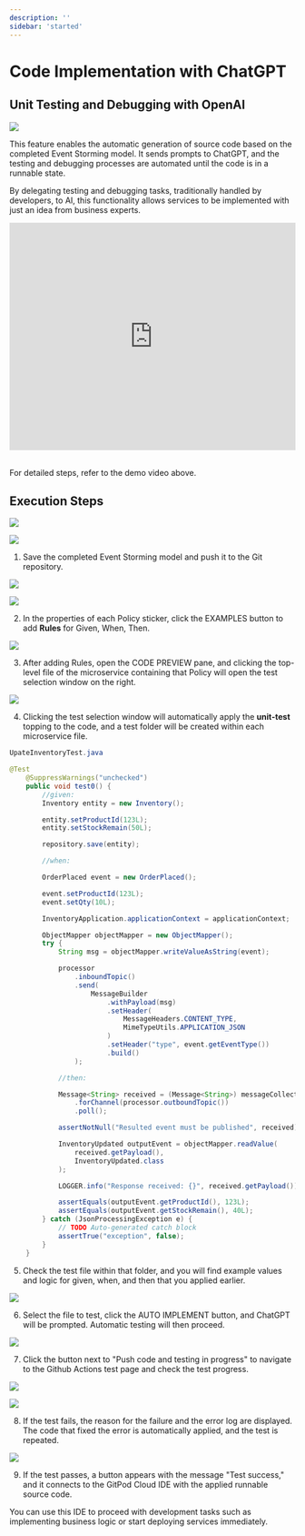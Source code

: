 ```yaml
---
description: ''
sidebar: 'started'
---
```


# Code Implementation with ChatGPT

<h2>Unit Testing and Debugging with OpenAI</h2>

![](../../src/img/sigptimg.png)

This feature enables the automatic generation of source code based on the completed Event Storming model. It sends prompts to ChatGPT, and the testing and debugging processes are automated until the code is in a runnable state.

By delegating testing and debugging tasks, traditionally handled by developers, to AI, this functionality allows services to be implemented with just an idea from business experts.

<div style="height: 400px; object-fit: cover;">
<iframe style="width: 100%; height: 100%;" src="https://www.youtube.com/embed/yZMueAKEqwI" title="YouTube video player" frameborder="0" allow="accelerometer; autoplay; clipboard-write; encrypted-media; gyroscope; picture-in-picture" allowfullscreen></iframe>
</div><br>

For detailed steps, refer to the demo video above.

## Execution Steps

![](../../src/img/sigpt1.png)

![](../../src/img/sigpt2.png)

1. Save the completed Event Storming model and push it to the Git repository.

![](../../src/img/sigpt3.png)

![](../../src/img/sigpt4.png)

2. In the properties of each Policy sticker, click the EXAMPLES button to add **Rules** for Given, When, Then.

![](../../src/img/sigpt5.png)

3. After adding Rules, open the CODE PREVIEW pane, and clicking the top-level file of the microservice containing that Policy will open the test selection window on the right.

![](../../src/img/sigpt6.png)

4. Clicking the test selection window will automatically apply the **unit-test** topping to the code, and a test folder will be created within each microservice file.

```java
UpateInventoryTest.java

@Test
    @SuppressWarnings("unchecked")
    public void test0() {
        //given:
        Inventory entity = new Inventory();

        entity.setProductId(123L);
        entity.setStockRemain(50L);

        repository.save(entity);

        //when:

        OrderPlaced event = new OrderPlaced();

        event.setProductId(123L);
        event.setQty(10L);

        InventoryApplication.applicationContext = applicationContext;

        ObjectMapper objectMapper = new ObjectMapper();
        try {
            String msg = objectMapper.writeValueAsString(event);

            processor
                .inboundTopic()
                .send(
                    MessageBuilder
                        .withPayload(msg)
                        .setHeader(
                            MessageHeaders.CONTENT_TYPE,
                            MimeTypeUtils.APPLICATION_JSON
                        )
                        .setHeader("type", event.getEventType())
                        .build()
                );

            //then:

            Message<String> received = (Message<String>) messageCollector
                .forChannel(processor.outboundTopic())
                .poll();

            assertNotNull("Resulted event must be published", received);

            InventoryUpdated outputEvent = objectMapper.readValue(
                received.getPayload(),
                InventoryUpdated.class
            );

            LOGGER.info("Response received: {}", received.getPayload());

            assertEquals(outputEvent.getProductId(), 123L);
            assertEquals(outputEvent.getStockRemain(), 40L);
        } catch (JsonProcessingException e) {
            // TODO Auto-generated catch block
            assertTrue("exception", false);
        }
    }
```

5. Check the test file within that folder, and you will find example values and logic for given, when, and then that you applied earlier.

![](../../src/img/sigpt7.png)

6. Select the file to test, click the AUTO IMPLEMENT button, and ChatGPT will be prompted. Automatic testing will then proceed.

![](../../src/img/sigpt8.png)

7. Click the button next to "Push code and testing in progress" to navigate to the Github Actions test page and check the test progress.

![](../../src/img/sigpt11.png)

![](../../src/img/sigpt10.png)

8. If the test fails, the reason for the failure and the error log are displayed. The code that fixed the error is automatically applied, and the test is repeated.

![](../../src/img/sigpt12.png)

9. If the test passes, a button appears with the message "Test success," and it connects to the GitPod Cloud IDE with the applied runnable source code.

You can use this IDE to proceed with development tasks such as implementing business logic or start deploying services immediately.